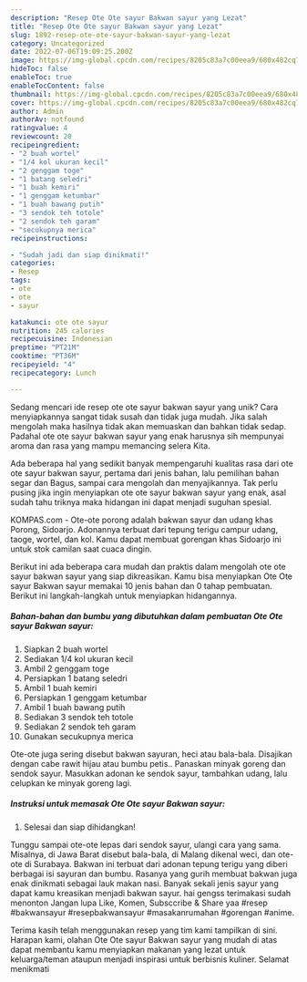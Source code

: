 ```yaml
---
description: "Resep Ote Ote sayur Bakwan sayur yang Lezat"
title: "Resep Ote Ote sayur Bakwan sayur yang Lezat"
slug: 1892-resep-ote-ote-sayur-bakwan-sayur-yang-lezat
category: Uncategorized
date: 2022-07-06T19:09:25.200Z
image: https://img-global.cpcdn.com/recipes/8205c83a7c00eea9/680x482cq70/ote-ote-sayur-bakwan-sayur-foto-resep-utama.jpg
hideToc: false
enableToc: true
enableTocContent: false
thumbnail: https://img-global.cpcdn.com/recipes/8205c83a7c00eea9/680x482cq70/ote-ote-sayur-bakwan-sayur-foto-resep-utama.jpg
cover: https://img-global.cpcdn.com/recipes/8205c83a7c00eea9/680x482cq70/ote-ote-sayur-bakwan-sayur-foto-resep-utama.jpg
author: Admin
authorAv: notfound
ratingvalue: 4
reviewcount: 20
recipeingredient:
- "2 buah wortel"
- "1/4 kol ukuran kecil"
- "2 genggam toge"
- "1 batang seledri"
- "1 buah kemiri"
- "1 genggam ketumbar"
- "1 buah bawang putih"
- "3 sendok teh totole"
- "2 sendok teh garam"
- "secukupnya merica"
recipeinstructions:

- "Sudah jadi dan siap dinikmati!"
categories:
- Resep
tags:
- ote
- ote
- sayur

katakunci: ote ote sayur 
nutrition: 245 calories
recipecuisine: Indonesian
preptime: "PT21M"
cooktime: "PT36M"
recipeyield: "4"
recipecategory: Lunch

---
```





Sedang mencari ide resep ote ote sayur bakwan sayur yang unik? Cara menyiapkannya sangat tidak susah dan tidak juga mudah. Jika salah mengolah maka hasilnya tidak akan memuaskan dan bahkan tidak sedap. Padahal ote ote sayur bakwan sayur yang enak harusnya sih mempunyai aroma dan rasa yang mampu memancing selera Kita.





Ada beberapa hal yang sedikit banyak mempengaruhi kualitas rasa dari ote ote sayur bakwan sayur, pertama dari jenis bahan, lalu pemilihan bahan segar dan Bagus, sampai cara mengolah dan menyajikannya. Tak perlu pusing jika ingin menyiapkan ote ote sayur bakwan sayur yang enak,      asal sudah tahu triknya maka hidangan ini dapat menjadi suguhan spesial.














KOMPAS.com - Ote-ote porong adalah bakwan sayur dan udang khas Porong, Sidoarjo. Adonannya terbuat dari tepung terigu campur udang, taoge, wortel, dan kol. Kamu dapat membuat gorengan khas Sidoarjo ini untuk stok camilan saat cuaca dingin.






Berikut ini ada beberapa cara mudah dan praktis dalam mengolah ote ote sayur bakwan sayur yang siap dikreasikan. Kamu bisa menyiapkan Ote Ote sayur Bakwan sayur memakai 10 jenis bahan dan 0 tahap pembuatan. Berikut ini langkah-langkah untuk menyiapkan hidangannya.

<!--inarticleads1-->

##### Bahan-bahan dan bumbu yang dibutuhkan dalam pembuatan Ote Ote sayur Bakwan sayur:

1. Siapkan 2 buah wortel
1. Sediakan 1/4 kol ukuran kecil
1. Ambil 2 genggam toge
1. Persiapkan 1 batang seledri
1. Ambil 1 buah kemiri
1. Persiapkan 1 genggam ketumbar
1. Ambil 1 buah bawang putih
1. Sediakan 3 sendok teh totole
1. Sediakan 2 sendok teh garam
1. Gunakan secukupnya merica


Ote-ote juga sering disebut bakwan sayuran, heci atau bala-bala. Disajikan dengan cabe rawit hijau atau bumbu petis.. Panaskan minyak goreng dan sendok sayur. Masukkan adonan ke sendok sayur, tambahkan udang, lalu celupkan ke minyak goreng lagi. 

<!--inarticleads2-->

##### Instruksi untuk memasak Ote Ote sayur Bakwan sayur:


1. Selesai dan siap dihidangkan!

Tunggu sampai ote-ote lepas dari sendok sayur, ulangi cara yang sama. Misalnya, di Jawa Barat disebut bala-bala, di Malang dikenal weci, dan ote-ote di Surabaya. Bakwan ini terbuat dari adonan tepung terigu yang diberi berbagai isi sayuran dan bumbu. Rasanya yang gurih membuat bakwan juga enak dinikmati sebagai lauk makan nasi. Banyak sekali jenis sayur yang dapat kamu kreasikan menjadi bakwan sayur. hai gengss terimakasi sudah menonton Jangan lupa Like, Komen, Subsccribe &amp; Share yaa ️#resep #bakwansayur #resepbakwansayur #masakanrumahan #gorengan #anime. 

Terima kasih telah menggunakan resep yang tim kami tampilkan di sini. Harapan kami, olahan Ote Ote sayur Bakwan sayur yang mudah di atas dapat membantu kamu menyiapkan makanan yang lezat untuk keluarga/teman ataupun menjadi inspirasi untuk berbisnis kuliner. Selamat menikmati
